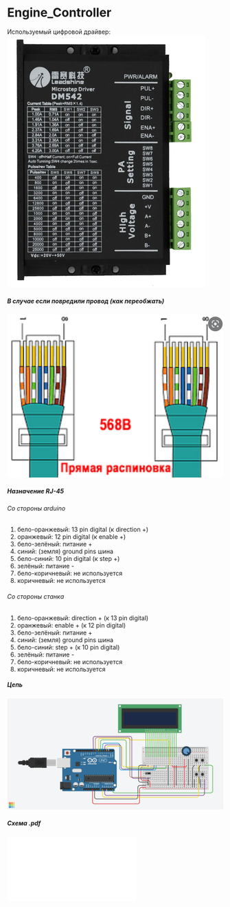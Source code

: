 # Engine_Controller
Используемый цифровой драйвер:
![dm542](DM542.png "dm542")
##### В случае если повредили провод (как переобжать)
![Распиновка](RJ-45%20pins.bmp "Распиновка")
##### Назначение RJ-45
###### Со стороны arduino
1. бело-оранжевый: 13 pin digital (к direction +)
2. оранжевый: 12 pin digital (к enable +)
3. бело-зелёный: питание +
4. синий: (земля) ground pins шина
5. бело-синий: 10 pin digital (к step +)
6. зелёный: питание -
7. бело-коричневый: не используется
8. коричневый: не используется
###### Со стороны станка
1. бело-оранжевый: direction + (к 13 pin digital)
2. оранжевый: enable + (к 12 pin digital)
3. бело-зелёный: питание +
4. синий: (земля) ground pins шина
5. бело-синий: step + (к 10 pin digital)
6. зелёный: питание -
7. бело-коричневый: не используется
8. коричневый: не используется

##### Цепь
![Цепь](Wiring%20Components.png "Цепь")
##### Схема .pdf
![Схема](Wiring%20Components.pdf "Схема")